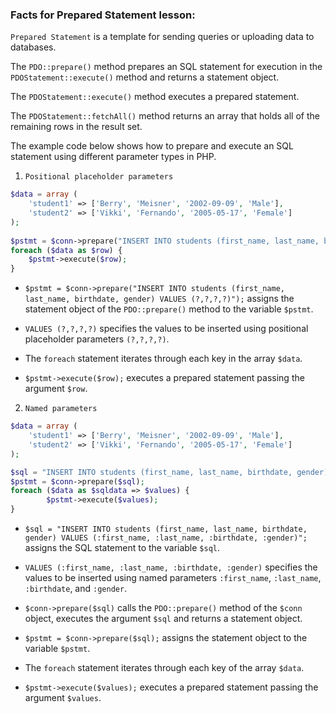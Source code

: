 ### Facts for Prepared Statement lesson:

`Prepared Statement` is a template for sending queries or uploading data to databases.

The `PDO::prepare()` method prepares an SQL statement for execution in the `PDOStatement::execute()` method and returns a statement object.

The `PDOStatement::execute()` method executes a prepared statement. 

The `PDOStatement::fetchAll()` method returns an array that holds all of the remaining rows in the result set.

The example code below shows how to prepare and execute an SQL statement using different parameter types in PHP.

1. `Positional placeholder parameters`

```php
$data = array (
    'student1' => ['Berry', 'Meisner', '2002-09-09', 'Male'],
    'student2' => ['Vikki', 'Fernando', '2005-05-17', 'Female']
);
        
$pstmt = $conn->prepare("INSERT INTO students (first_name, last_name, birthdate, gender) VALUES (?,?,?,?)");
foreach ($data as $row) {
    $pstmt->execute($row);
}
```

- `$pstmt = $conn->prepare("INSERT INTO students (first_name, last_name, birthdate, gender) VALUES (?,?,?,?)");` assigns the statement object of the `PDO::prepare()` method to the variable `$pstmt`.

- `VALUES (?,?,?,?)` specifies the values to be inserted using positional placeholder parameters `(?,?,?,?)`.

- The `foreach` statement iterates through each key in the array `$data`.

- `$pstmt->execute($row);` executes a prepared statement passing the argument `$row`.

2. `Named parameters`

```php
$data = array (
    'student1' => ['Berry', 'Meisner', '2002-09-09', 'Male'],
    'student2' => ['Vikki', 'Fernando', '2005-05-17', 'Female']
);

$sql = "INSERT INTO students (first_name, last_name, birthdate, gender) VALUES (:first_name, :last_name, :birthdate, :gender)";
$pstmt = $conn->prepare($sql);
foreach ($data as $sqldata => $values) {
        $pstmt->execute($values);
}
```

- `$sql = "INSERT INTO students (first_name, last_name, birthdate, gender) VALUES (:first_name, :last_name, :birthdate, :gender)";` assigns the SQL statement to the variable `$sql`.

- `VALUES (:first_name, :last_name, :birthdate, :gender)` specifies the values to be inserted using named parameters `:first_name`, `:last_name`, `:birthdate`, and `:gender`.

- `$conn->prepare($sql)` calls the `PDO::prepare()` method of the `$conn` object, executes the argument `$sql` and returns a statement object.

- `$pstmt = $conn->prepare($sql);` assigns the statement object to the variable `$pstmt`.

- The `foreach` statement iterates through each key of the array `$data`.

- `$pstmt->execute($values);` executes a prepared statement passing the argument `$values`.

